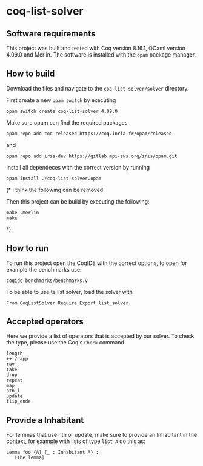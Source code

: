# coq-list-solver

## Software requirements

This project was built and tested with Coq version 8.16.1, OCaml version 4.09.0 and Merlin. The software is installed with the `opam` package manager.

## How to build

Download the files and navigate to the `coq-list-solver/solver` directory.

First create a new `opam switch` by executing

```
opam switch create coq-list-solver 4.09.0
```

Make sure opam can find the required packages

```
opam repo add coq-released https://coq.inria.fr/opam/released
```
and
```
opam repo add iris-dev https://gitlab.mpi-sws.org/iris/opam.git
```

Install all dependeces with the correct version by running
``` 
opam install ./coq-list-solver.opam
```

(* I think the following can be removed

Then this project can be build by executing the following:
```
make .merlin
make
```
*)
  
## How to run

To run this project open the CoqIDE with the correct options, to open for example the benchmarks use:

```
coqide benchmarks/benchmarks.v
```

To be able to use te list solver, load the solver with 
```
From CoqListSolver Require Export list_solver.
```

## Accepted operators

Here we provide a list of operators that is accepted by our solver. To check the type, please use the Coq's `Check` command

```
length
++ / app
rev
take
drop
repeat
map
nth_l
update
flip_ends
```

## Provide a Inhabitant

For lemmas that use nth or update, make sure to provide an Inhabitant in the context, for example with lists of type `list A` do this as:

```
Lemma foo {A} {_ : Inhabitant A} :
   [The lemma]
```
